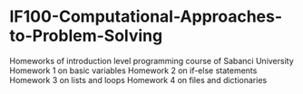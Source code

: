 # IF100-Computational-Approaches-to-Problem-Solving
Homeworks of introduction level programming course of Sabanci University
Homework 1 on basic variables
Homework 2 on if-else statements
Homework 3 on lists and loops
Homework 4 on files and dictionaries
